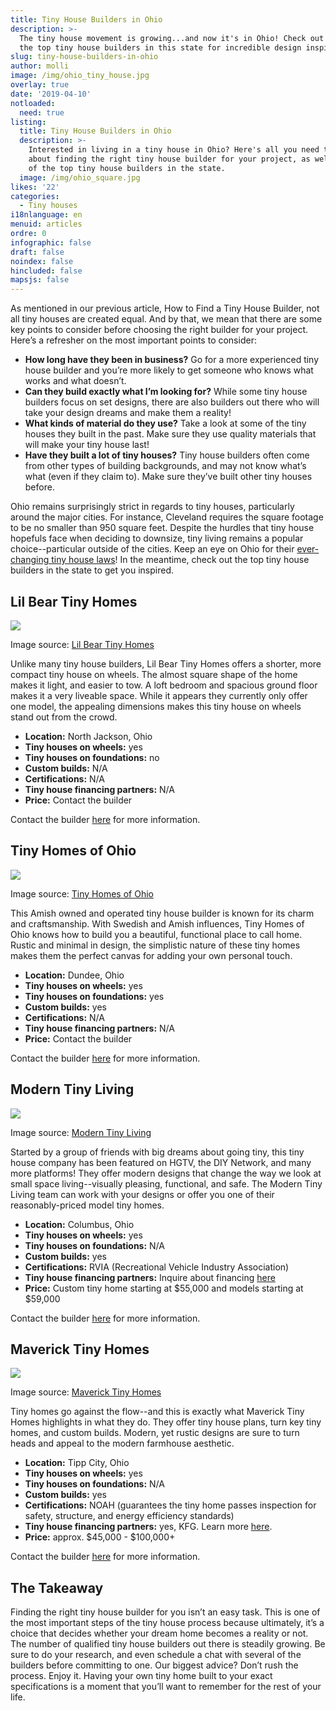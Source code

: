 ```yaml
---
title: Tiny House Builders in Ohio
description: >-
  The tiny house movement is growing...and now it's in Ohio! Check out some of
  the top tiny house builders in this state for incredible design inspiration. 
slug: tiny-house-builders-in-ohio
author: molli
image: /img/ohio_tiny_house.jpg
overlay: true
date: '2019-04-10'
notloaded:
  need: true
listing:
  title: Tiny House Builders in Ohio
  description: >-
    Interested in living in a tiny house in Ohio? Here's all you need to know
    about finding the right tiny house builder for your project, as well as some
    of the top tiny house builders in the state. 
  image: /img/ohio_square.jpg
likes: '22'
categories:
  - Tiny houses
i18nlanguage: en
menuid: articles
ordre: 0
infographic: false
draft: false
noindex: false
hincluded: false
mapsjs: false
---
```

As mentioned in our previous article, How to Find a Tiny House Builder, not all tiny houses are created equal. And by that, we mean that there are some key points to consider before choosing the right builder for your project. Here’s a refresher on the most important points to consider:

* **How long have they been in business?** Go for a more experienced tiny house builder and you’re more likely to get someone who knows what works and what doesn’t.
* **Can they build exactly what I’m looking for?** While some tiny house builders focus on set designs, there are also builders out there who will take your design dreams and make them a reality!
* **What kinds of material do they use?** Take a look at some of the tiny houses they built in the past. Make sure they use quality materials that will make your tiny house last!
* **Have they built a lot of tiny houses?** Tiny house builders often come from other types of building backgrounds, and may not know what’s what (even if they claim to). Make sure they’ve built other tiny houses before.

Ohio remains surprisingly strict in regards to tiny houses, particularly around the major cities. For instance, Cleveland requires the square footage to be no smaller than 950 square feet. Despite the hurdles that tiny house hopefuls face when deciding to downsize, tiny living remains a popular choice--particular outside of the cities. Keep an eye on Ohio for their [ever-changing tiny house laws](https://www.tinysociety.co/articles/tiny-house-laws-united-states/)! In the meantime, check out the top tiny house builders in the state to get you inspired. 

## Lil Bear Tiny Homes

![](/img/lilbear.jpg)

<span class="figcaption">Image source: [Lil Bear Tiny Homes](https://lil-bear-tiny-homes.business.site/#gallery)</span>

Unlike many tiny house builders, Lil Bear Tiny Homes offers a shorter, more compact tiny house on wheels. The almost square shape of the home makes it light, and easier to tow. A loft bedroom and spacious ground floor makes it a very liveable space. While it appears they currently only offer one model, the appealing dimensions makes this tiny house on wheels stand out from the crowd. 

* **Location:** North Jackson, Ohio
* **Tiny houses on wheels:** yes
* **Tiny houses on foundations:** no
* **Custom builds:** N/A
* **Certifications:** N/A
* **Tiny house financing partners:** N/A
* **Price:** Contact the builder 

Contact the builder [here](https://lil-bear-tiny-homes.business.site/#details) for more information.

## Tiny Homes of Ohio

![](/img/tiny_homes_of_ohio.jpg)

<span class="figcaption">Image source: [Tiny Homes of Ohio](http://www.whistlingpinehomes.com/gallery/)</span>

This Amish owned and operated tiny house builder is known for its charm and craftsmanship. With Swedish and Amish influences, Tiny Homes of Ohio knows how to build you a beautiful, functional place to call home. Rustic and minimal in design, the simplistic nature of these tiny homes makes them the perfect canvas for adding your own personal touch. 

* **Location:** Dundee, Ohio
* **Tiny houses on wheels:** yes
* **Tiny houses on foundations:** yes
* **Custom builds:** yes
* **Certifications:** N/A
* **Tiny house financing partners:** N/A
* **Price:** Contact the builder 

Contact the builder [here](http://www.whistlingpinehomes.com/contact_us/) for more information.

## Modern Tiny Living

![](/img/modern_tinyliving.jpg)

<span class="figcaption">Image source: [Modern Tiny Living](http://www.moderntinyliving.com/grand.html)</span>

Started by a group of friends with big dreams about going tiny, this tiny house company has been featured on HGTV, the DIY Network, and many more platforms! They offer modern designs that change the way we look at small space living--visually pleasing, functional, and safe. The Modern Tiny Living team can work with your designs or offer you one of their reasonably-priced model tiny homes. 

* **Location:** Columbus, Ohio
* **Tiny houses on wheels:** yes
* **Tiny houses on foundations:** N/A
* **Custom builds:** yes
* **Certifications:** RVIA (Recreational Vehicle Industry Association)
* **Tiny house financing partners:** Inquire about financing [here](http://www.moderntinyliving.com/financing.html)
* **Price:** Custom tiny home starting at $55,000 and models starting at $59,000 

Contact the builder [here](http://www.moderntinyliving.com/contact.html) for more information.

## Maverick Tiny Homes

![](/img/maverick_tiny.jpg)

<span class="figcaption">Image source: [Maverick Tiny Homes](http://mavericktinyhomes.com/our-homes/)</span>

Tiny homes go against the flow--and this is exactly what Maverick Tiny Homes highlights in what they do. They offer tiny house plans, turn key tiny homes, and custom builds. Modern, yet rustic designs are sure to turn heads and appeal to the modern farmhouse aesthetic. 

* **Location:** Tipp City, Ohio
* **Tiny houses on wheels:** yes
* **Tiny houses on foundations:** N/A
* **Custom builds:** yes
* **Certifications:** NOAH (guarantees the tiny home passes inspection for safety, structure, and energy efficiency standards)
* **Tiny house financing partners:** yes, KFG. Learn more [here](http://mavericktinyhomes.com/pricing/). 
* **Price:** approx. $45,000 - $100,000+

Contact the builder [here](http://mavericktinyhomes.com/contact-us/) for more information.

## The Takeaway

Finding the right tiny house builder for you isn’t an easy task. This is one of the most important steps of the tiny house process because ultimately, it’s a choice that decides whether your dream home becomes a reality or not. The number of qualified tiny house builders out there is steadily growing. Be sure to do your research, and even schedule a chat with several of the builders before committing to one. Our biggest advice? Don’t rush the process. Enjoy it. Having your own tiny home built to your exact specifications is a moment that you’ll want to remember for the rest of your life.
